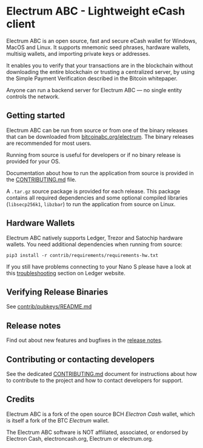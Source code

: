 # Electrum ABC - Lightweight eCash client

Electrum ABC is an open source, fast and secure eCash wallet for Windows, MacOS and Linux.
It supports mnemonic seed phrases, hardware wallets, multisig wallets, and importing
private keys or addresses.

It enables you to verify that your transactions are in the blockchain without downloading
the entire blockchain or trusting a centralized server, by using the
Simple Payment Verification described in the Bitcoin whitepaper.

Anyone can run a backend server for Electrum ABC — no single entity controls the network.

## Getting started

Electrum ABC can be run from source or from one of the binary releases
that can be downloaded from [bitcoinabc.org/electrum](https://www.bitcoinabc.org/electrum).
The binary releases are recommended for most users.

Running from source is useful for developers or if no binary release is provided for your OS.

Documentation about how to run the application from source is provided in the
[CONTRIBUTING.md](CONTRIBUTING.md) file.

A `.tar.gz` source package is provided for each release. This package contains all
required dependencies and some optional compiled libraries (`libsecp256k1`, `libzbar`)
to run the application from source on Linux.

## Hardware Wallets

Electrum ABC natively supports Ledger, Trezor and Satochip hardware wallets.
You need additional dependencies when running from source:
```
pip3 install -r contrib/requirements/requirements-hw.txt
```

If you still have problems connecting to your Nano S please have a look at this
[troubleshooting](https://support.ledger.com/hc/en-us/articles/115005165269-Fix-connection-issues) section on Ledger website.

## Verifying Release Binaries

See [contrib/pubkeys/README.md](contrib/pubkeys/README.md)

## Release notes

Find out about new features and bugfixes in the [release notes](RELEASE-NOTES.md).

## Contributing or contacting developers

See the dedicated [CONTRIBUTING.md](CONTRIBUTING.md) document for instructions
about how to contribute to the project and how to contact developers for support.

## Credits

Electrum ABC is a fork of the open source BCH *Electron Cash* wallet, which is itself a
fork of the BTC *Electrum* wallet.

The Electrum ABC software is NOT affiliated, associated, or endorsed by
Electron Cash, electroncash.org, Electrum or electrum.org.
